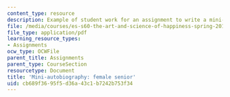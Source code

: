 ```yaml
---
content_type: resource
description: Example of student work for an assignment to write a mini-autobiography.
file: /media/courses/es-s60-the-art-and-science-of-happiness-spring-2013/cb689f3695f5d36a43c1b7242b753f34_MITES_S10S13_FemaleBio.pdf
file_type: application/pdf
learning_resource_types:
- Assignments
ocw_type: OCWFile
parent_title: Assignments
parent_type: CourseSection
resourcetype: Document
title: 'Mini-autobiography: female senior'
uid: cb689f36-95f5-d36a-43c1-b7242b753f34
---
```

